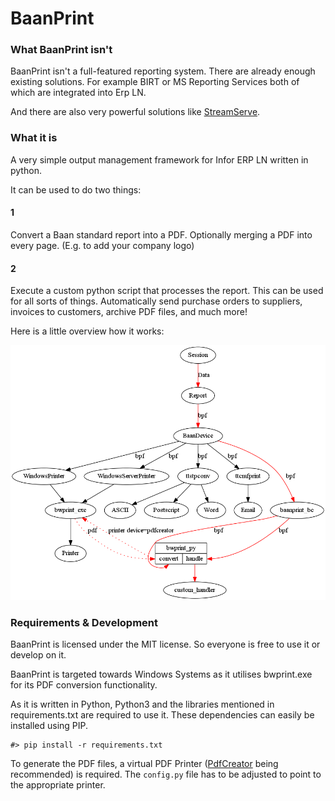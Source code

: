 BaanPrint
=========

### What BaanPrint isn't

BaanPrint isn't a full-featured reporting system.
There are already enough existing solutions. For example BIRT or MS Reporting Services both of which
are integrated into Erp LN.

And there are also very powerful solutions like [StreamServe][streamserve].

### What it is

A very simple output management framework for Infor ERP LN written in python.

It can be used to do two things:

#### 1

Convert a Baan standard report into a PDF. Optionally merging a PDF into every page. (E.g. to add your company logo)

#### 2

Execute a custom python script that processes the report. This can be used for all sorts of things.
Automatically send purchase orders to suppliers, invoices to customers, archive PDF files, and much more!

Here is a little overview how it works:

![baanprinting.png][baanprinting]


### Requirements & Development

BaanPrint is licensed under the MIT license. So everyone is free to use it or develop on it.


BaanPrint is targeted towards Windows Systems as it utilises bwprint.exe for its PDF conversion functionality.

As it is written in Python, Python3 and the libraries mentioned in requirements.txt are required to use it.
These dependencies can easily be installed using PIP.

    #> pip install -r requirements.txt

To generate the PDF files, a virtual PDF Printer ([PdfCreator][pdfcreator] being recommended) is required.
The `config.py` file has to be adjusted to point to the appropriate printer.

[streamserve]: http://www.streamserve.com/
[baanprinting]: https://github.com/mfussenegger/BaanPrint/raw/master/docs/baanprinting.png
[pdfcreator]: http://sourceforge.net/projects/pdfcreator/
